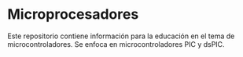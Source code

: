 # Microprocesadores
Este repositorio contiene información para la educación en el tema de microcontroladores. Se enfoca en microcontroladores PIC y dsPIC.
